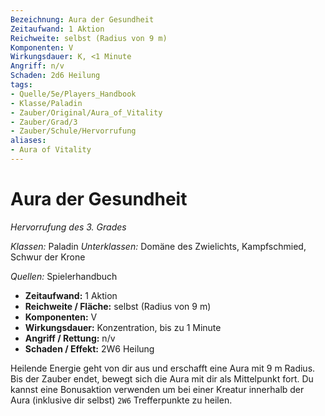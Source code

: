 ```yaml
---
Bezeichnung: Aura der Gesundheit
Zeitaufwand: 1 Aktion
Reichweite: selbst (Radius von 9 m)
Komponenten: V
Wirkungsdauer: K, <1 Minute
Angriff: n/v
Schaden: 2d6 Heilung
tags:
- Quelle/5e/Players_Handbook
- Klasse/Paladin
- Zauber/Original/Aura_of_Vitality
- Zauber/Grad/3
- Zauber/Schule/Hervorrufung
aliases: 
- Aura of Vitality
---
```

# Aura der Gesundheit
_Hervorrufung des 3. Grades_

_Klassen:_ Paladin
_Unterklassen:_ Domäne des Zwielichts, Kampfschmied, Schwur der Krone

_Quellen:_ Spielerhandbuch
 
- **Zeitaufwand:** 1 Aktion
- **Reichweite / Fläche:** selbst (Radius von 9 m)
- **Komponenten:** V
- **Wirkungsdauer:** Konzentration, bis zu 1 Minute
- **Angriff / Rettung:** n/v
- **Schaden / Effekt:**  2W6 Heilung

Heilende Energie geht von dir aus und erschafft eine Aura mit 9 m Radius. Bis der Zauber endet, bewegt sich die Aura mit dir als Mittelpunkt fort. Du kannst eine Bonusaktion verwenden um bei einer Kreatur innerhalb der Aura (inklusive dir selbst) `2W6` Trefferpunkte zu heilen.